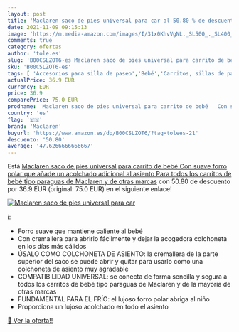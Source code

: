 ```yaml
---
layout: post
title: 'Maclaren saco de pies universal para car al 50.80 % de descuento'
date: 2021-11-09 09:15:13
image: 'https://m.media-amazon.com/images/I/31x0KhvVgNL._SL500_._SL400_.jpg'
comments: true
category: ofertas
author: 'tole.es'
slug: 'B00CSLZOT6-es Maclaren saco de pies universal para carrito de bebé Con...'
sku: 'B00CSLZOT6-es'
tags: [ 'Accesorios para silla de paseo','Bebé','Carritos, sillas de paseo y accesorios','Sacos de abrigo para carritos','bebé','maclaren', ]
actualPrice: 36.9 EUR
currency: EUR
price: 36.9
comparePrice: 75.0 EUR
prodname: 'Maclaren saco de pies universal para carrito de bebé   Con suave forro polar que añade un acolchado adicional al asiento  Para todos los carritos de bebé tipo paraguas de Maclaren y de otras marcas'
country: 'es'
flag: '🇪🇸'
brand: 'Maclaren'
buyurl: 'https://www.amazon.es/dp/B00CSLZOT6/?tag=tolees-21'
descuento: '50.80'
average: '47.6266666666667'
---
```


Está [Maclaren saco de pies universal para carrito de bebé   Con suave forro polar que añade un acolchado adicional al asiento  Para todos los carritos de bebé tipo paraguas de Maclaren y de otras marcas](https://www.amazon.es/dp/B00CSLZOT6/?tag=tolees-21) con 50.80 de descuento por 36.9 EUR (original: 75.0 EUR) en el siguiente enlace!

[![Maclaren saco de pies universal para car](https://m.media-amazon.com/images/I/31x0KhvVgNL._SL500_._SL400_.jpg)](https://www.amazon.es/dp/B00CSLZOT6/?tag=tolees-21)

ℹ️:

- Forro suave que mantiene caliente al bebé
- Con cremallera para abrirlo fácilmente y dejar la acogedora colchoneta en los días más cálidos
- ÚSALO COMO COLCHONETA DE ASIENTO: la cremallera de la parte superior del saco se puede abrir y quitar para usarlo como una colchoneta de asiento muy agradable
- COMPATIBILIDAD UNIVERSAL: se conecta de forma sencilla y segura a todos los carritos de bebé tipo paraguas de Maclaren y de la mayoría de otras marcas
- FUNDAMENTAL PARA EL FRÍO: el lujoso forro polar abriga al niño
- Proporciona un lujoso acolchado en todo el asiento

[🛒 Ver la oferta!!](https://www.amazon.es/dp/B00CSLZOT6/?tag=tolees-21)
